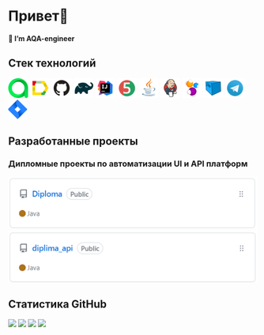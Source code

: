 <h1>Привет👋</h1>

<h4>🔭 I’m AQA-engineer</h4>

<h2>Стек технологий</h2>
<a target="_blank" rel="noopener noreferrer" href="https://github.com/Toalra/Diploma/blob/master/src/test/resources/media/logs/AllureTestOps.svg"><img  src="https://github.com/Toalra/Diploma/blob/master/src/test/resources/media/logs/AllureTestOps.svg" wight="40" height="40"/></a>
<a target="_blank" rel="noopener noreferrer" href="https://github.com/Toalra/Diploma/blob/master/src/test/resources/media/logs/Allure_Report.svg"><img src="https://github.com/Toalra/Diploma/blob/master/src/test/resources/media/logs/Allure_Report.svg" wight="40" height="40"/></a>
<a target="_blank" rel="noopener noreferrer" href="https://github.com/Toalra/Diploma/blob/master/src/test/resources/media/logs/GitHub.svg"><img src="https://github.com/Toalra/Diploma/blob/master/src/test/resources/media/logs/GitHub.svg" wight="40" height="40"/></a>
<a target="_blank" rel="noopener noreferrer" href="https://github.com/Toalra/Diploma/blob/master/src/test/resources/media/logs/Gradle.svg"><img src="https://github.com/Toalra/Diploma/blob/master/src/test/resources/media/logs/Gradle.svg" wight="40" height="40"/></a>
<a target="_blank" rel="noopener noreferrer" href="https://github.com/Toalra/Diploma/blob/master/src/test/resources/media/logs/Intelij_IDEA.svg"><img src="https://github.com/Toalra/Diploma/blob/master/src/test/resources/media/logs/Intelij_IDEA.svg" wight="40" height="40"/></a>
<a target="_blank" rel="noopener noreferrer" href="https://github.com/Toalra/Diploma/blob/master/src/test/resources/media/logs/JUnit5.svg"><img src="https://github.com/Toalra/Diploma/blob/master/src/test/resources/media/logs/JUnit5.svg" wight="40" height="40"/></a>
<a target="_blank" rel="noopener noreferrer" href="https://github.com/Toalra/Diploma/blob/master/src/test/resources/media/logs/Java.svg"><img src="https://github.com/Toalra/Diploma/blob/master/src/test/resources/media/logs/Java.svg" wight="40" height="40"/></a>
<a target="_blank" rel="noopener noreferrer" href="https://github.com/Toalra/Diploma/blob/master/src/test/resources/media/logs/Jenkins.svg"><img src="https://github.com/Toalra/Diploma/blob/master/src/test/resources/media/logs/Jenkins.svg" wight="40" height="40"/></a>
<a target="_blank" rel="noopener noreferrer" href="https://github.com/Toalra/Diploma/blob/master/src/test/resources/media/logs/Selenide.svg"><img src="https://github.com/Toalra/Diploma/blob/master/src/test/resources/media/logs/Selenide.svg" wight="40" height="40"/></a>
<a target="_blank" rel="noopener noreferrer" href="https://github.com/Toalra/Diploma/blob/master/src/test/resources/media/logs/Selenoid.svg"><img src="https://github.com/Toalra/Diploma/blob/master/src/test/resources/media/logs/Selenoid.svg" wight="40" height="40"/></a>
<a target="_blank" rel="noopener noreferrer" href="https://github.com/Toalra/Diploma/blob/master/src/test/resources/media/logs/Telegram.svg"><img src="https://github.com/Toalra/Diploma/blob/master/src/test/resources/media/logs/Telegram.svg" wight="40" height="40"/></a>
<a target="_blank" rel="noopener noreferrer" href="https://github.com/Toalra/Diploma/blob/master/src/test/resources/media/logs/Jira.svg"><img src="https://github.com/Toalra/Diploma/blob/master/src/test/resources/media/logs/Jira.svg" wight="40" height="40"/></a>

<h2>Разработанные проекты</h2>
<h3>Дипломные проекты по автоматизации UI и API платформ</h3>
<a href="https://github.com/Toalra/Diploma.git"><img src="https://github.com/Toalra/Toalra/blob/main/media/pin_diplima_ui.png"/></a>
<a href="https://github.com/Toalra/diplima_api.git"><img src="https://github.com/Toalra/Toalra/blob/main/media/pin_diploma_api.png"/></a>

<h2>Статистика GitHub</h2>

<a href="http://github-profile-summary-cards.vercel.app/api/cards/profile-details?username=Toalra&theme=default"><img src="http://github-profile-summary-cards.vercel.app/api/cards/profile-details?username=Toalra&theme=default"/></a>
<a href="http://github-profile-summary-cards.vercel.app/api/cards/stats?username=Toalra&theme=default"><img src="http://github-profile-summary-cards.vercel.app/api/cards/stats?username=Toalra&theme=default" /></a>
<a href="http://github-profile-summary-cards.vercel.app/api/cards/repos-per-language?username=Toalra&theme=default"><img src="http://github-profile-summary-cards.vercel.app/api/cards/repos-per-language?username=Toalra&theme=default" /></a>
<a href="http://github-profile-summary-cards.vercel.app/api/cards/most-commit-language?username=Toalra&theme=default"><img src="http://github-profile-summary-cards.vercel.app/api/cards/most-commit-language?username=Toalra&theme=default" /></a>
